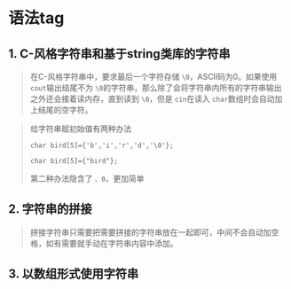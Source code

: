 # 语法tag

## 1. C-风格字符串和基于string类库的字符串

> 在C-风格字符串中，要求最后一个字符存储 `\0`，ASCII码为0。如果使用`cout`输出结尾不为 `\0`的字符串，那么除了会将字符串内所有的字符串输出之外还会接着读内存，直到读到 `\0`，但是 `cin`在读入 `char`数组时会自动加上结尾的空字符。

> 给字符串赋初始值有两种办法
>
> `char bird[5]={'b','i','r','d','\0'};`
>
> `char bird[5]={"bird"};`
>
> 第二种办法隐含了 `、0`，更加简单

## 2. 字符串的拼接

> 拼接字符串只需要把需要拼接的字符串放在一起即可，中间不会自动加空格，如有需要就手动在字符串内容中添加。

## 3. 以数组形式使用字符串
